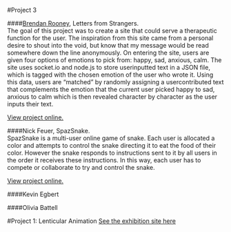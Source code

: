 #Project 3

####[Brendan Rooney](http://www.brendan-rooney.com/), Letters from Strangers.   
The goal of this project was to create a site that could serve a therapeutic function for the user. The inspiration from this site came from a personal desire to shout into the void, but know that my message would be read somewhere down the line anonymously. On entering the site, users are given four options of emotions to pick from: happy, sad, anxious, calm. The site uses socket.io and node.js to store userinputted text in a JSON file, which is tagged with the chosen emotion of the user who wrote it. Using this data, users are “matched” by randomly assigning a usercontributed text that complements the emotion that the current user picked happy to sad, anxious to calm which is then revealed character by character as the user inputs their text.

[View project online.](https://sleepy-retreat-70077.herokuapp.com/)


####Nick Feuer, SpazSnake.   
SpazSnake is a multi-user online game of snake.  Each user is allocated a color and attempts to control the snake directing it to eat the food of their color. However the snake responds to instructions sent to it by all users in the order it receives these instructions. In this way, each user has to compete or collaborate to try and control the snake. 

[View project online.](http://spazsnake.herokuapp.com/)

####Kevin Egbert

####Olivia Battell


#Project 1: Lenticular Animation
[See the exhibition site here](https://newmedia.purchase.edu/the-gifshop/)
